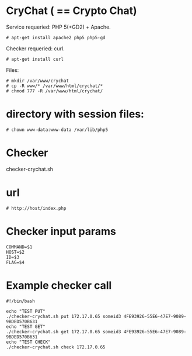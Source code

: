 # CryChat ( == Crypto Chat)

Service requeried: PHP 5(+GD2) + Apache.

    # apt-get install apache2 php5 php5-gd
    
Checker requeried: curl.

    # apt-get install curl

Files:

	# mkdir /var/www/crychat
	# cp -R www/* /var/www/html/crychat/*
	# chmod 777 -R /var/www/html/crychat/

# directory with session files:

	# chown www-data:www-data /var/lib/php5

# Checker

checker-crychat.sh

# url
    
    # http://host/index.php

# Checker input params

	COMMAND=$1
	HOST=$2
	ID=$3
	FLAG=$4

# Example checker call 

	#!/bin/bash

	echo "TEST PUT"
	./checker-crychat.sh put 172.17.0.65 someid3 4FE93926-55E6-47E7-9089-9BDED570B631
	echo "TEST GET"
	./checker-crychat.sh get 172.17.0.65 someid3 4FE93926-55E6-47E7-9089-9BDED570B631
	echo "TEST CHECK"
	./checker-crychat.sh check 172.17.0.65
